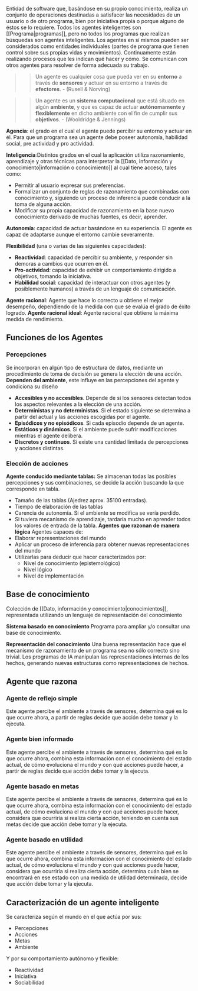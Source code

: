 Entidad de software que, basándose en su propio conocimiento, realiza un conjunto de operaciones destinadas a satisfacer las necesidades de un usuario o de otro programa, bien por iniciativa propia o porque alguno de éstos se lo requiere.
Todos los agentes inteligentes son [[Programa|programas]], pero no todos los programas que realizan búsquedas son agentes inteligentes. Los agentes en sí mismos pueden ser considerados como entidades individuales (partes de programa que tienen control sobre sus propias vidas y movimientos).
Continuamente están realizando procesos que les indican qué hacer y cómo. Se comunican con otros agentes para resolver de forma adecuada su trabajo.

>> Un agente es cualquier cosa que pueda ver en su **entorno** a través de **sensores** y actuar en su entorno a través de **efectores**. - (Rusell & Norving)

>> Un agente es un **sistema computacional** que está situado en algún **ambiente**, y que es capaz de actuar **autónomamente y flexiblemente** en dicho ambiente con el fin de cumplir sus **objetivos**. - (Wooldridge & Jennings)

**Agencia**: el grado en el cual el agente puede percibir su entorno y actuar en él. Para que un programa sea un agente debe poseer autonomía, habilidad social, pre actividad y pro actividad.

**Inteligencia**:Distintos grados en el cual la aplicación utiliza razonamiento, aprendizaje y otras técnicas para interpretar la [[Dato, información y conocimiento|información o conocimiento]] al cual tiene acceso, tales como:
- Permitir al usuario expresar sus preferencias.
- Formalizar un conjunto de reglas de razonamiento que combinadas con conocimiento y, siguiendo un proceso de inferencia puede conducir a la toma de alguna acción.
- Modificar su propia capacidad de razonamiento en la base nuevo conocimiento derivado de muchas fuentes, es decir, aprender.

**Autonomía**: capacidad de actuar basándose en su experiencia. El agente es capaz de adaptarse aunque el entorno cambie severamente.

**Flexibilidad** (una o varias de las siguientes capacidades):
- **Reactividad**: capacidad de percibir su ambiente, y responder sin demoras a cambios que ocurren en él.
- **Pro-actividad**: capacidad de exhibir un comportamiento dirigido a objetivos, tomando la iniciativa.
- **Habilidad social**: capacidad de interactuar con otros agentes (y posiblemente humanos) a través de un lenguaje de comunicación.

**Agente racional**: Agente que hace lo correcto u obtiene el mejor desempeño, dependiendo de la medida con que se evalúa el grado de éxito logrado.
**Agente racional ideal**: Agente racional que obtiene la máxima medida de rendimiento.

## Funciones de los Agentes
### Percepciones
Se incorporan en algún tipo de estructura de datos, mediante un procedimiento de toma de decisión se genera la elección de una acción. **Dependen del ambiente**, este influye en las percepciones del agente y condiciona su diseño
- **Accesibles y no accesibles**. Depende de si los sensores detectan todos los aspectos relevantes a la elección de una acción.
- **Deterministas y no deterministas**. Si el estado siguiente se determina a partir del actual y las acciones escogidas por el agente.
- **Episódicos y no episódicos**. Si cada episodio depende de un agente.
- **Estáticos y dinámicos**. Si el ambiente puede sufrir modificaciones mientras el agente delibera.
- **Discretos y continuos**. Si existe una cantidad limitada de percepciones y acciones distintas.

### Elección de acciones
**Agente conducido mediante tablas:**
Se almacenan todas las posibles percepciones y sus combinaciones, se decide la acción buscando la que corresponde en tabla. 
- Tamaño de las tablas (Ajedrez aprox. 35100 entradas).
- Tiempo de elaboración de las tablas
- Carencia de autonomía. Si el ambiente se modifica se vería perdido.
- Si tuviera mecanismo de aprendizaje, tardaría mucho en aprender todos los valores de entrada de la tabla.
**Agentes que razonan de manera lógica**
Agentes capaces de:
- Elaborar representaciones del mundo
- Aplicar un proceso de inferencia para obtener nuevas representaciones del mundo
- Utilizarlas para deducir que hacer caracterizados por:
	- Nivel de conocimiento (epistemológico)
	- Nivel lógico
	- Nivel de implementación

## Base de conocimiento
Colección de [[Dato, información y conocimiento|conocimientos]], representada utilizando un lenguaje de representación del conocimiento

**Sistema basado en conocimiento**
Programa para ampliar y/o consultar una base de conocimiento.

**Representación del conocimiento**
Una buena representación hace que el mecanismo de razonamiento de un programa sea no sólo correcto sino trivial.
Los programas de IA manipulan las representaciones internas de los hechos, generando nuevas estructuras como representaciones de hechos.

## Agente que razona
### Agente de reflejo simple
Este agente percibe el ambiente a través de sensores, determina qué es lo que ocurre ahora, a partir de reglas decide que acción debe tomar y la ejecuta.

### Agente bien informado
Este agente percibe el ambiente a través de sensores, determina qué es lo que ocurre ahora, combina esta información con el conocimiento del estado actual, de cómo evoluciona el mundo y con qué acciones puede hacer, a partir de reglas decide que acción debe tomar y la ejecuta.

### Agente basado en metas
Este agente percibe el ambiente a través de sensores, determina qué es lo que ocurre ahora, combina esta información con el conocimiento del estado actual, de cómo evoluciona el mundo y con qué acciones puede hacer, considera que ocurriría si realiza cierta acción, teniendo en cuenta sus metas decide que acción debe tomar y la ejecuta.

### Agente basado en utilidad
Este agente percibe el ambiente a través de sensores, determina qué es lo que ocurre ahora, combina esta información con el conocimiento del estado actual, de cómo evoluciona el mundo y con qué acciones puede hacer, considera que ocurriría si realiza cierta acción, determina cuán bien se encontrará en ese estado con una medida de utilidad determinada, decide que acción debe tomar y la ejecuta.

## Caracterización de un agente inteligente
Se caracteriza según el mundo en el que actúa por sus:
- Percepciones
- Acciones
- Metas
- Ambiente

Y por su comportamiento autónomo y flexible:
- Reactividad
- Iniciativa
- Sociabilidad